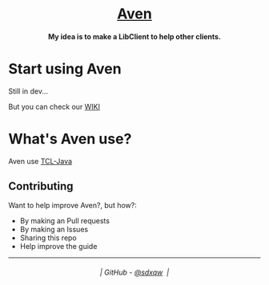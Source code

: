 <h1 align="center">
  <a href="https://github.com/sdxqw/Aven">Aven</a>
</h1>

<h4 align="center">My idea is to make a LibClient to help other clients.</h4>

# Start using Aven
Still in dev...

But you can check our [WIKI](https://github.com/AxstSoftware/Aven/wiki)

# What's Aven use?
Aven use [TCL-Java](https://github.com/AxstSoftware/TCL-Java)

## Contributing

Want to help improve Aven?, but how?:

* By making an Pull requests
* By making an Issues
* Sharing this repo
* Help improve the guide

---
<h6 align="center">
  | GitHub - <a href="https://github.com/sdxqw">@sdxqw</a> 
  |
</h6>
